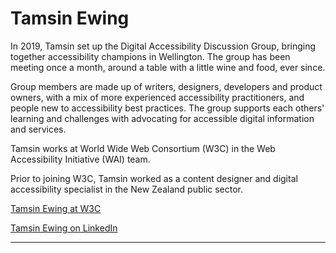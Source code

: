 # Tamsin Ewing

In 2019, Tamsin set up the Digital Accessibility Discussion Group, bringing together accessibility champions in Wellington. The group has been meeting once a month, around a table with a little wine and food, ever since.

Group members are made up of writers, designers, developers and product owners, with a mix of more experienced accessibility practitioners, and people new to accessibility best practices. The group supports each others' learning and challenges with advocating for accessible digital information and services. 

Tamsin works at World Wide Web Consortium (W3C) in the Web Accessibility Initiative (WAI) team.

Prior to joining W3C, Tamsin worked as a content designer and digital accessibility specialist in the New Zealand public sector.

[Tamsin Ewing at W3C](https://www.w3.org/staff/#tamsin)

[Tamsin Ewing on LinkedIn](https://www.linkedin.com/in/tamsinewing/) 

---
